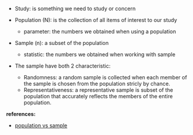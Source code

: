 - Study: is something we need to study or concern
- Population (N): is the collection of all items of interest to our study
	- parameter: the numbers we obtained when using a population
- Sample (n): a subset of the population
	- statistic: the numbers we obtained when working with sample

- The sample have both 2 characteristic:
	- Randomness: a random sample is collected when each member of the sample is chosen from the population stricly by chance.
	- Representativeness: a representative sample is subset of the population that accurately reflects the members of the entire population.


**references:**
- [population vs sample](https://www.udemy.com/the-business-intelligence-analyst-course-2018/learn/v4/t/lecture/10117346?start=0)